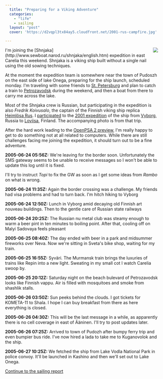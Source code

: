 ```yaml
---
  title: "Preparing for a Viking Adventure"
  categories: 
    - "life"
    - sailing
  layout: "post"
  cover: 'https://d2vqpl3tx84ay5.cloudfront.net/2001-rus-campfire.jpg'

---
```

<img src="https://d2vqpl3tx84ay5.cloudfront.net/2001-rus-campfire.jpg" align="right" style="margin-left: 5px;" />
I'm joining the [Shnjaka](http://www.sewboat.narod.ru/shnjaka/english.htm) expedition in east Carelia this weekend. Shnjaka is a viking ship built without a single nail using the old sowing techniques.

At the moment the expedition team is somewhere near the town of Pudoszh on the east side of lake Onega, preparing for the ship launch, scheduled monday. I'm traveling with some friends to [St. Petersburg](http://en.wikipedia.org/wiki/Saint_Petersburg) and plan to catch a train to [Petrozavodsk](http://en.wikipedia.org/wiki/Petrozavodsk) during the weekend, and then a boat from there to carry me across the lake.

Most of the Shnjaka crew is Russian, but participating in the expedition is also _Fredrik Koivusalo_, the captain of the Finnish viking ship replica [Heiml&ouml;sa Rus](http://www.qnet.fi/rus-project/). I [participated](http://bergie.iki.fi/midcom-permalink-225dc1e9ab784ee98ce19e0803a96ba7) to the [2001 expedition](http://www.qnet.fi/rus-project/Voyage2001.html) of the ship from [Vyborg](http://en.wikipedia.org/wiki/Vyborg), Russia to [Loviisa](http://en.wikipedia.org/wiki/Loviisa), Finland. The accompanying photo is from that trip.

After the hard work leading to the [OpenPSA 2 preview](http://bergie.iki.fi/midcom-permalink-612a8f963c58a9bd0304e33c7b59df88), I'm really happy to get to do something not at all related to computers. While there are still challenges facing me joining the expedition, it should turn out to be a fine adventure.

__2005-06-24 05:56Z:__ We're leaving for the border soon. Unfortunately the SMS gateway seems to be
unable to receive messages so I won't be able to update this log until it is fixed.

I'll try to instruct _Topi_ to fix the GW as soon as I get some ideas from
_Rambo_ on what is wrong.

__2005-06-24 11:35Z:__ Again the border crossing was a challenge. My friends had visa problems and had to turn back. I'm hitch hiking to Vyborg

__2005-06-24 12:50Z:__ Lunch in Vyborg amid decaying old Finnish art nouveau buildings. Then to the gentle care of Russian state railways

__2005-06-24 20:25Z:__ The Russian nu metal club was steamy enough to warm a beer pint in ten minutes to boiling point. After that, cooling off on Malyi Sadovaya feels pleasant

__2005-06-25 08:40Z:__ The day ended with beer in a park and midsummer fireworks over Neva. Now we're sitting in Sveta's bike shop, waiting for my train.

__2005-06-25 16:55Z:__ Syv&auml;ri. The Murmansk train brings the luxuries of trains like Repin into a new light. Sweating in my small cot I watch Carelia swoop by.

__2005-06-25 20:12Z:__ Saturday night on the beach bulevard of Petrozavodsk looks like Finnish vappu. Air is filled with mosquitoes and smoke from shashlik stalls.

__2005-06-26 03:50Z:__ Sun peeks behind the clouds. I got tickets for KOMETA-11 to Shala. I hope I can buy breakfast from there as here everything is closed.

__2005-06-26 04:30Z:__ This will be the last message in a while, as apparently there is no cell coverage in east of &Auml;&auml;ninen. I'll try to post updates later.

__2005-06-26 07:25Z:__ Arrived to town of Pudozh after bumpy ferry trip and even bumpier bus ride. I've now hired a lada to take me to Kuganovolok and the ship.

__2005-06-27 10:25Z:__ We fetched the ship from Lake Vodla National Park in police convoy. It'll be launched in Kashino and then we'll set out to Lake Onega.

[Continue to the sailing report](http://bergie.iki.fi/midcom-permalink-8a379b874a5dd7f095e57846fcd86424)

